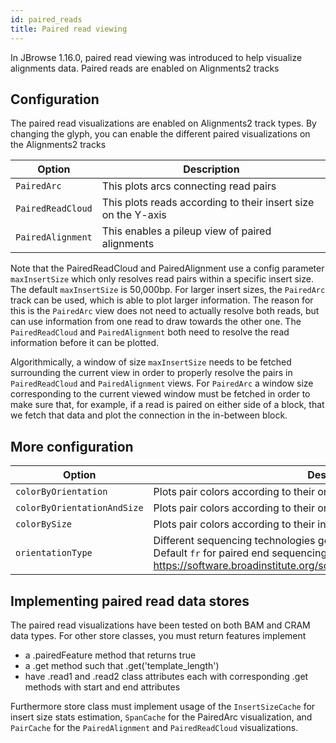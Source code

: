 ```yaml
---
id: paired_reads
title: Paired read viewing
---
```


In JBrowse 1.16.0, paired read viewing was introduced to help visualize alignments data. Paired reads are enabled on Alignments2 tracks

## Configuration

The paired read visualizations are enabled on Alignments2 track types. By changing the glyph, you can enable the different paired visualizations on the Alignments2 tracks

|Option|Description|
|------|-----------|
|`PairedArc`|This plots arcs connecting read pairs|
|`PairedReadCloud`|This plots reads according to their insert size on the Y-axis|
|`PairedAlignment`|This enables a pileup view of paired alignments|


Note that the PairedReadCloud and PairedAlignment use a config parameter `maxInsertSize` which only resolves read pairs within a specific insert size. The default `maxInsertSize` is 50,000bp. For larger insert sizes, the `PairedArc` track can be used, which is able to plot larger information. The reason for this is the `PairedArc` view does not need to actually resolve both reads, but can use information from one read to draw towards the other one. The `PairedReadCloud` and `PairedAlignment` both need to resolve the read information before it can be plotted.

Algorithmically, a window of size `maxInsertSize` needs to be fetched surrounding the current view in order to properly resolve the pairs in `PairedReadCloud` and `PairedAlignment` views. For `PairedArc` a window size corresponding to the current viewed window must be fetched in order to make sure that, for example, if a read is paired on either side of a block, that we fetch that data and plot the connection in the in-between block.

## More configuration

|Option|Description|
|------|-----------|
|`colorByOrientation`|Plots pair colors according to their orientation|
|`colorByOrientationAndSize`|Plots pair colors according to their orientation along with insert size|
|`colorBySize`|Plots pair colors according to their insert size|
|`orientationType`|Different sequencing technologies generate pairs of different orientations. Default `fr` for paired end sequencing. Mate pair is `rf`. Solexa is `ff`. See https://software.broadinstitute.org/software/igv/interpreting_pair_orientations|



## Implementing paired read data stores

The paired read visualizations have been tested on both BAM and CRAM data types. For other store classes, you must return features implement

- a .pairedFeature method that returns true
- a .get method such that .get('template_length')
- have .read1 and .read2 class attributes each with corresponding .get methods with start and end attributes

Furthermore store class must implement usage of the `InsertSizeCache` for insert size stats estimation, `SpanCache` for the PairedArc visualization, and `PairCache` for the `PairedAlignment` and `PairedReadCloud` visualizations.



